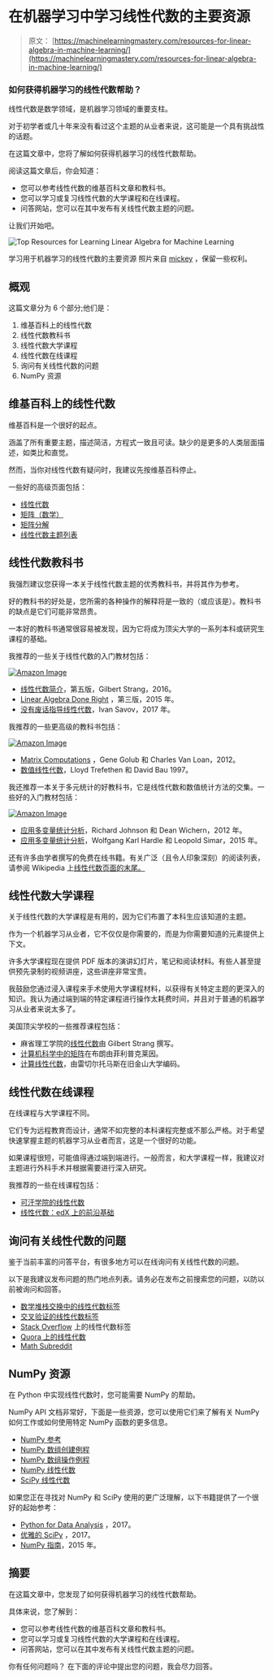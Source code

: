 # 在机器学习中学习线性代数的主要资源

> 原文： [https://machinelearningmastery.com/resources-for-linear-algebra-in-machine-learning/](https://machinelearningmastery.com/resources-for-linear-algebra-in-machine-learning/)

### 如何获得机器学习的线性代数帮助？

线性代数是数学领域，是机器学习领域的重要支柱。

对于初学者或几十年来没有看过这个主题的从业者来说，这可能是一个具有挑战性的话题。

在这篇文章中，您将了解如何获得机器学习的线性代数帮助。

阅读这篇文章后，你会知道：

*   您可以参考线性代数的维基百科文章和教科书。
*   您可以学习或复习线性代数的大学课程和在线课程。
*   问答网站，您可以在其中发布有关线性代数主题的问题。

让我们开始吧。

![Top Resources for Learning Linear Algebra for Machine Learning](img/8be6a63c566492aab63d91eddca300ca.jpg)

学习用于机器学习的线性代数的主要资源
照片来自 [mickey](https://www.flickr.com/photos/mc-pictures/7870273950/) ，保留一些权利。

## 概观

这篇文章分为 6 个部分;他们是：

1.  维基百科上的线性代数
2.  线性代数教科书
3.  线性代数大学课程
4.  线性代数在线课程
5.  询问有关线性代数的问题
6.  NumPy 资源

## 维基百科上的线性代数

维基百科是一个很好的起点。

涵盖了所有重要主题，描述简洁，方程式一致且可读。缺少的是更多的人类层面描述，如类比和直觉。

然而，当你对线性代数有疑问时，我建议先按维基百科停止。

一些好的高级页面包括：

*   [线性代数](https://en.wikipedia.org/wiki/Linear_algebra)
*   [矩阵（数学）](https://en.wikipedia.org/wiki/Matrix_(mathematics))
*   [矩阵分解](https://en.wikipedia.org/wiki/Matrix_decomposition)
*   [线性代数主题列表](https://en.wikipedia.org/wiki/List_of_linear_algebra_topics)

## 线性代数教科书

我强烈建议您获得一本关于线性代数主题的优秀教科书，并将其作为参考。

好的教科书的好处是，您所需的各种操作的解释将是一致的（或应该是）。教科书的缺点是它们可能非常昂贵。

一本好的教科书通常很容易被发现，因为它将成为顶尖大学的一系列本科或研究生课程的基础。

我推荐的一些关于线性代数的入门教材包括：

[![Amazon Image](img/3cc8a497a530923ebb0e1ef181f6ebca.jpg)](http://www.amazon.com/dp/0980232775?tag=inspiredalgor-20)

*   [线性代数简介](http://amzn.to/2j2J0g4)，第五版，Gilbert Strang，2016。
*   [Linear Algebra Done Right](http://amzn.to/2BGuEqI) ，第三版，2015 年。
*   [没有废话指导线性代数](http://amzn.to/2k76D4C)，Ivan Savov，2017 年。

我推荐的一些更高级的教科书包括：

[![Amazon Image](img/b0247dafd69e30cc6ef47f677b4be225.jpg)](http://www.amazon.com/dp/1421407949?tag=inspiredalgor-20)

*   [Matrix Computations](http://amzn.to/2B9xnLD) ，Gene Golub 和 Charles Van Loan，2012。
*   [数值线性代数](http://amzn.to/2kjEF4S)，Lloyd Trefethen 和 David Bau 1997。

我还推荐一本关于多元统计的好教科书，它是线性代数和数值统计方法的交集。一些好的入门教材包括：

[![Amazon Image](img/38733a50929fef3faefc1ce0ca977dc5.jpg)](http://www.amazon.com/dp/8120345878?tag=inspiredalgor-20)

*   [应用多变量统计分析](http://amzn.to/2AUcEc5)，Richard Johnson 和 Dean Wichern，2012 年。
*   [应用多变量统计分析](http://amzn.to/2AWIViz)，Wolfgang Karl Hardle 和 Leopold Simar，2015 年。

还有许多由学者撰写的免费在线书籍。有关广泛（且令人印象深刻）的阅读列表，请参阅 Wikipedia 上[线性代数页面的末尾。](https://en.wikipedia.org/wiki/Linear_algebra#Further_reading)

## 线性代数大学课程

关于线性代数的大学课程是有用的，因为它们布置了本科生应该知道的主题。

作为一个机器学习从业者，它不仅仅是你需要的，而是为你需要知道的元素提供上下文。

许多大学课程现在提供 PDF 版本的演讲幻灯片，笔记和阅读材料。有些人甚至提供预先录制的视频讲座，这些讲座非常宝贵。

我鼓励您通过浸入课程来手术使用大学课程材料，以获得有关特定主题的更深入的知识。我认为通过端到端的特定课程进行操作太耗费时间，并且对于普通的机器学习从业者来说太多了。

美国顶尖学校的一些推荐课程包括：

*   麻省理工学院的[线性代数](https://ocw.mit.edu/courses/mathematics/18-06-linear-algebra-spring-2010/index.htm)由 Gilbert Strang 撰写。
*   [计算机科学中的矩阵](http://cs.brown.edu/courses/cs053/current/index.htm)在布朗由菲利普克莱因。
*   [计算线性代数](https://github.com/fastai/numerical-linear-algebra/)，由雷切尔托马斯在旧金山大学编码。

## 线性代数在线课程

在线课程与大学课程不同。

它们专为远程教育而设计，通常不如完整的本科课程完整或不那么严格。对于希望快速掌握主题的机器学习从业者而言，这是一个很好的功能。

如果课程很短，可能值得通过端到端进行。一般而言，和大学课程一样，我建议对主题进行外科手术并根据需要进行深入研究。

我推荐的一些在线课程包括：

*   [可汗学院的线性代数](https://www.khanacademy.org/math/linear-algebra)
*   [线性代数：edX 上的前沿基础](https://www.edx.org/course/laff-linear-algebra-foundations-to-frontiers)

## 询问有关线性代数的问题

鉴于当前丰富的问答平台，有很多地方可以在线询问有关线性代数的问题。

以下是我建议发布问题的热门地点列表。请务必在发布之前搜索您的问题，以防以前被询问和回答。

*   [数学堆栈交换中的线性代数标签](https://math.stackexchange.com/?tags=linear-algebra)
*   [交叉验证的线性代数标签](https://stats.stackexchange.com/questions/tagged/linear-algebra)
*   [Stack Overflow](https://stackoverflow.com/questions/tagged/linear-algebra) 上的线性代数标签
*   [Quora 上的线性代数](https://www.quora.com/topic/Linear-Algebra)
*   [Math Subreddit](https://www.reddit.com/r/math/)

## NumPy 资源

在 Python 中实现线性代数时，您可能需要 NumPy 的帮助。

NumPy API 文档非常好，下面是一些资源，您可以使用它们来了解有关 NumPy 如何工作或如何使用特定 NumPy 函数的更多信息。

*   [NumPy 参考](https://docs.scipy.org/doc/numpy/reference/)
*   [NumPy 数组创建例程](https://docs.scipy.org/doc/numpy/reference/routines.array-creation.html)
*   [NumPy 数组操作例程](https://docs.scipy.org/doc/numpy/reference/routines.array-manipulation.html)
*   [NumPy 线性代数](https://docs.scipy.org/doc/numpy/reference/routines.linalg.html)
*   [SciPy 线性代数](https://docs.scipy.org/doc/scipy/reference/linalg.html)

如果您正在寻找对 NumPy 和 SciPy 使用的更广泛理解，以下书籍提供了一个很好的起始参考：

*   [Python for Data Analysis](http://amzn.to/2B1sfXi) ，2017。
*   [优雅的 SciPy](http://amzn.to/2yujXnT) ，2017。
*   [NumPy 指南](http://amzn.to/2j3kEzd)，2015 年。

## 摘要

在这篇文章中，您发现了如何获得机器学习的线性代数帮助。

具体来说，您了解到：

*   您可以参考线性代数的维基百科文章和教科书。
*   您可以学习或复习线性代数的大学课程和在线课程。
*   问答网站，您可以在其中发布有关线性代数主题的问题。

你有任何问题吗？
在下面的评论中提出您的问题，我会尽力回答。